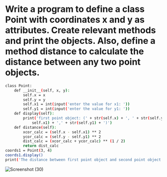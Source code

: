 # Write a program to define a class Point with coordinates x and y as attributes. Create relevant methods and print the objects. Also, define a method distance to calculate the distance between any two point objects.
```bash
class Point:
    def __init__(self, x, y):
        self.x = x
        self.y = y
        self.x1 = int(input('enter the value for x1: '))
        self.y1 = int(input('enter the value for y1: '))
    def display(self):
        print('first point object: (' + str(self.x) + ', ' + str(self.y) + ') second point object: (' + str(
            self.x1) + ',' + str(self.y1) + ')')
    def distance(self):
        xcor_calc = (self.x - self.x1) ** 2
        ycor_calc = (self.y - self.y1) ** 2
        dist_calc = (xcor_calc + ycor_calc) ** (1 / 2)
        return dist_calc
coords1 = Point(3, 4)
coords1.display()
print('The distance between first point object and second point object is: ', coords1.distance())
```
![Screenshot (30)](https://github.com/user-attachments/assets/090b7995-ab8a-4765-92b2-391ff260ca8a)
